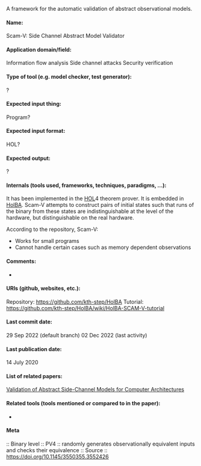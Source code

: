 A framework for the automatic validation of abstract observational models.

#### Name:
Scam-V: Side Channel Abstract Model Validator

#### Application domain/field:
Information flow analysis
Side channel attacks
Security verification

#### Type of tool (e.g. model checker, test generator):
?

#### Expected input thing:
Program?

#### Expected input format:
HOL?

#### Expected output:
?

#### Internals (tools used, frameworks, techniques, paradigms, ...):
It has been implemented in the [HOL](Provers/HOL.md)4 theorem prover. It is embedded in [HolBA](HolBA.md).
Scam-V attempts to construct pairs of initial states such that runs of the binary from these states are indistinguishable at the level of the hardware, but distinguishable on the real hardware.

According to the repository, Scam-V:
- Works for small programs
- Cannot handle certain cases such as memory dependent observations

#### Comments:
-

#### URIs (github, websites, etc.):
Repository: https://github.com/kth-step/HolBA
Tutorial: https://github.com/kth-step/HolBA/wiki/HolBA-SCAM-V-tutorial

#### Last commit date:
29 Sep 2022 (default branch)
02 Dec 2022 (last activity)

#### Last publication date:
14 July 2020

#### List of related papers:
[Validation of Abstract Side-Channel Models for Computer Architectures](https://doi.org/10.1007/978-3-030-53288-8_12)

#### Related tools (tools mentioned or compared to in the paper):
-

#### Meta
:: Binary level
:: PV4 :: randomly generates observationally equivalent inputs and checks their equivalence
:: Source :: https://doi.org/10.1145/3550355.3552426
